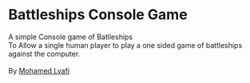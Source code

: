 # Battleships Console Game

A simple Console game of Batlleships <br/>
To Allow a single human player to play a one sided game of battleships against the computer.
<br/><br/>
By <a href="https://mohamedlyafi.wordpress.com/">Mohamed Lyafi</a>
